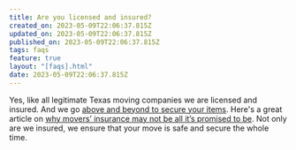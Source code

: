 ```yaml
---
title: Are you licensed and insured?
created_on: 2023-05-09T22:06:37.815Z
updated_on: 2023-05-09T22:06:37.815Z
published_on: 2023-05-09T22:06:37.815Z
tags: faqs
feature: true
layout: "[faqs].html"
date: 2023-05-09T22:06:37.815Z
---
```

Yes, like all legitimate Texas moving companies we are licensed and insured. And we go [above and beyond to secure your items](/post/why-are-we-known-as-a-secured-company). Here's a great article on [why movers’ insurance may not be all it’s promised to be](/post/licensed-and-insured-mover). Not only are we insured, we ensure that your move is safe and secure the whole time.
<!--more-->